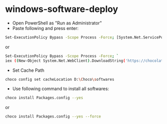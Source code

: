 # windows-software-deploy
- Open PowerShell as "Run as Administrator"
- Paste following and press enter:
```sh
Set-ExecutionPolicy Bypass -Scope Process -Force; [System.Net.ServicePointManager]::SecurityProtocol = [System.Net.ServicePointManager]::SecurityProtocol -bor 3072; iex ((New-Object System.Net.WebClient).DownloadString('https://chocolatey.org/install.ps1'))
```
or
```sh
Set-ExecutionPolicy Bypass -Scope Process -Force; `
iex ((New-Object System.Net.WebClient).DownloadString('https://chocolatey.org/install.ps1'))
```

- Set Cache Path
```sh
choco config set cacheLocation D:\Choco\softwares
```

- Use following command to install all softwares:
```sh
choco install Packages.config --yes
```
or

```sh
choco install Packages.config --yes --force
```
